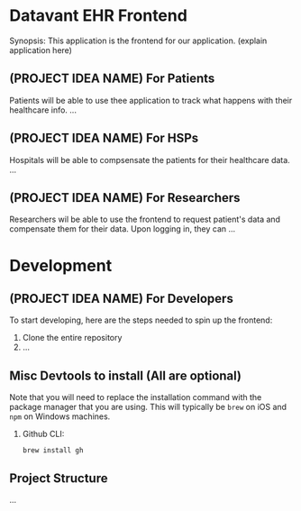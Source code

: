 # Datavant EHR Frontend

Synopsis: This application is the frontend for our application.  (explain application here)


## (PROJECT IDEA NAME) For Patients
Patients will be able to use thee application to track what happens with their healthcare info. ...


## (PROJECT IDEA NAME) For HSPs
Hospitals will be able to compsensate the patients for their healthcare data. ...


## (PROJECT IDEA NAME) For Researchers
Researchers wil be able to use the frontend to request patient's data and compensate them for their data. Upon logging in, they can ...


# Development
## (PROJECT IDEA NAME) For Developers
To start developing, here are the steps needed to spin up the frontend:
 1. Clone the entire repository
 2. ...


## Misc Devtools to install (All are optional)
Note that you will need to replace the installation command with the package manager that you are using. This will typically be `brew` on iOS and `npm` on Windows machines.

 1. Github CLI:
    ```
    brew install gh
    ```
## Project Structure
...